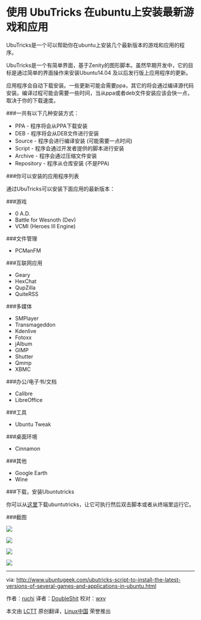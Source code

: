 使用 UbuTricks 在ubuntu上安装最新游戏和应用
===
UbuTricks是一个可以帮助你在ubuntu上安装几个最新版本的游戏和应用的程序。

UbuTricks是一个有简单界面，基于Zenity的图形脚本。虽然早期开发中，它的目标是通过简单的界面操作来安装Ubuntu14.04 及以后发行版上应用程序的更新。

应用程序会自动下载安装。一些更新可能会需要ppa，其它的将会通过编译源代码安装。编译过程可能会需要一些时间，当从ppa或者deb文件安装应该会快一点，取决于你的下载速度。

###一共有以下几种安装方式：

- PPA - 程序将会从PPA下载安装
- DEB - 程序将会从DEB文件进行安装
- Source - 程序会进行编译安装 (可能需要一点时间)
- Script -  程序会通过开发者提供的脚本进行安装
- Archive - 程序会通过压缩文件安装
- Repository - 程序从仓库安装 (不是PPA)

###你可以安装的应用程序列表

通过UbuTricks可以安装下面应用的最新版本：

###游戏

- 0 A.D.
- Battle for Wesnoth (Dev)
- VCMI (Heroes III Engine)

###文件管理

- PCManFM

###互联网应用

- Geary
- HexChat
- QupZilla
- QuiteRSS

###多媒体

- SMPlayer
- Transmageddon
- Kdenlive
- Fotoxx
- jAlbum
- GIMP
- Shutter
- Qmmp
- XBMC

###办公/电子书/文档

- Calibre
- LibreOffice

###工具

- Ubuntu Tweak

###桌面环境

- Cinnamon

###其他

- Google Earth
- Wine

###下载，安装Ubuntutricks

你可以从[这里][1]下载ubuntutricks，让它可执行然后双击脚本或者从终端里运行它。

###截图

![](http://www.ubuntugeek.com/wp-content/uploads/2014/10/116.png)

![](http://www.ubuntugeek.com/wp-content/uploads/2014/10/213.png)

![](http://www.ubuntugeek.com/wp-content/uploads/2014/10/35.png)

![](http://www.ubuntugeek.com/wp-content/uploads/2014/10/45.png)

--------------------------------------------------------------------------------

via: http://www.ubuntugeek.com/ubutricks-script-to-install-the-latest-versions-of-several-games-and-applications-in-ubuntu.html

作者：[ruchi][a]
译者：[DoubleShit](https://github.com/DoubleShit)
校对：[wxy](https://github.com/wxy)

本文由 [LCTT](https://github.com/LCTT/TranslateProject) 原创翻译，[Linux中国](http://linux.cn/) 荣誉推出

[a]:http://www.ubuntugeek.com/author/ubuntufix
[1]:http://www.tuxarena.com/intro/files/ubutricks.sh
